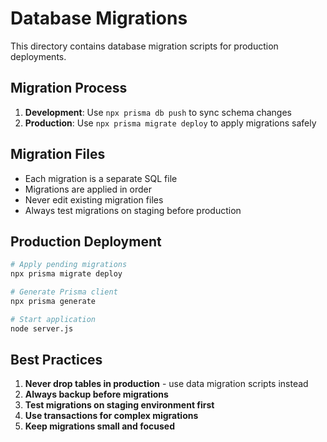 # Database Migrations

This directory contains database migration scripts for production deployments.

## Migration Process

1. **Development**: Use `npx prisma db push` to sync schema changes
2. **Production**: Use `npx prisma migrate deploy` to apply migrations safely

## Migration Files

- Each migration is a separate SQL file
- Migrations are applied in order
- Never edit existing migration files
- Always test migrations on staging before production

## Production Deployment

```bash
# Apply pending migrations
npx prisma migrate deploy

# Generate Prisma client
npx prisma generate

# Start application
node server.js
```

## Best Practices

1. **Never drop tables in production** - use data migration scripts instead
2. **Always backup before migrations**
3. **Test migrations on staging environment first**
4. **Use transactions for complex migrations**
5. **Keep migrations small and focused**